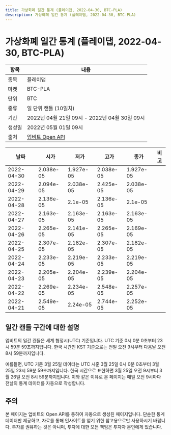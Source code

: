 ```yaml
---
title: 가상화폐 일간 통계 (플레이댑, 2022-04-30, BTC-PLA)
description: 가상화폐 일간 통계 (플레이댑, 2022-04-30, BTC-PLA)
---
```



가상화폐 일간 통계 (플레이댑, 2022-04-30, BTC-PLA)
===

|항목|내용|
|--|--|
|종목|플레이댑|
|마켓|BTC-PLA|
|단위|BTC|
|종류|일 단위 캔들 (10일치)|
|기간|2022년 04월 21일 09시 - 2022년 04월 30일 09시|
|생성일|2022년 05월 01일 09시|
|출처|[업비트 Open API](https://docs.upbit.com)|


|날짜|시가|저가|고가|종가|비고|
|--|--|--|--|--|--|
|2022-04-30|2.038e-05|1.927e-05|2.038e-05|1.927e-05|    |
|2022-04-29|2.094e-05|2.038e-05|2.425e-05|2.038e-05|    |
|2022-04-28|2.136e-05|2.1e-05|2.136e-05|2.1e-05|    |
|2022-04-27|2.163e-05|2.163e-05|2.163e-05|2.163e-05|    |
|2022-04-26|2.265e-05|2.141e-05|2.265e-05|2.169e-05|    |
|2022-04-25|2.307e-05|2.182e-05|2.307e-05|2.182e-05|    |
|2022-04-24|2.233e-05|2.219e-05|2.233e-05|2.219e-05|    |
|2022-04-23|2.205e-05|2.204e-05|2.239e-05|2.204e-05|    |
|2022-04-22|2.269e-05|2.234e-05|2.548e-05|2.257e-05|    |
|2022-04-21|2.549e-05|2.24e-05|2.744e-05|2.252e-05|    |


일간 캔들 구간에 대한 설명
---


업비트의 일간 캔들은 세계 협정시(UTC) 기준입니다. 
UTC 기준 0시 0분 0초부터 23시 59분 59초까지입니다. 
한국 시간인 KST 기준으로는 전일 오전 9시부터 다음날 오전 8시 59분까지입니다. 


예를들면, UTC 기준 3월 25일 데이터는 UTC 시준 3월 25일 0시 0분 0초부터 3월 25일 23시 59분 59초까지입니다. 
한국 시간으로 표현하면 3월 25일 오전 9시부터 3월 26일 오전 8시 59분까지입니다. 
이와 같은 이유로 본 페이지는 매일 오전 9시마다 전날의 통계 데이터를 자동으로 작성합니다. 


주의
---


본 페이지는 업비트의 Open API를 통하여 자동으로 생성된 페이지입니다. 
단순한 통계 데이터만 제공하고, 자료를 통해 인사이트를 얻기 위한 참고용으로만 사용하시기 바랍니다. 
투자를 권유하는 것은 아니며, 투자에 대한 모든 책임은 투자자 본인에게 있습니다. 
